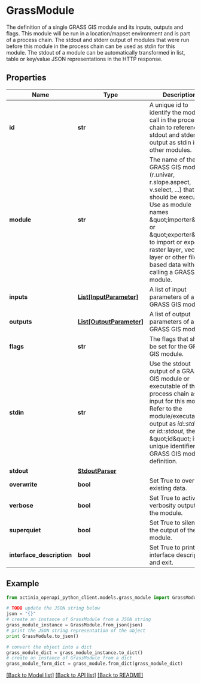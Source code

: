 # GrassModule

The definition of a single GRASS GIS module and its inputs, outputs and flags. This module will be run in a location/mapset environment and is part of a process chain. The stdout and stderr output of modules that were run before this module in the process chain can be used as stdin for this module. The stdout of a module can be automatically transformed in list, table or key/value JSON representations in the HTTP response.

## Properties
Name | Type | Description | Notes
------------ | ------------- | ------------- | -------------
**id** | **str** | A unique id to identify the module call in the process chain to reference its stdout and stderr output as stdin in other modules. | 
**module** | **str** | The name of the GRASS GIS module (r.univar, r.slope.aspect, v.select, ...) that should be executed. Use as module names \&quot;importer\&quot; or \&quot;exporter\&quot; to import or export raster layer, vector layer or other file based data without calling a GRASS GIS module. | 
**inputs** | [**List[InputParameter]**](InputParameter.md) | A list of input parameters of a GRASS GIS module. | [optional] 
**outputs** | [**List[OutputParameter]**](OutputParameter.md) | A list of output parameters of a GRASS GIS module. | [optional] 
**flags** | **str** | The flags that should be set for the GRASS GIS module. | [optional] 
**stdin** | **str** | Use the stdout output of a GRASS GIS module or executable of the process chain as input for this module. Refer to the module/executable output as *id::stderr* or *id::stdout*, the \&quot;id\&quot; is the unique identifier of a GRASS GIS module definition. | [optional] 
**stdout** | [**StdoutParser**](StdoutParser.md) |  | [optional] 
**overwrite** | **bool** | Set True to overwrite existing data. | [optional] 
**verbose** | **bool** | Set True to activate verbosity output of the module. | [optional] 
**superquiet** | **bool** | Set True to silence the output of the module. | [optional] 
**interface_description** | **bool** | Set True to print interface description and exit. | [optional] 

## Example

```python
from actinia_openapi_python_client.models.grass_module import GrassModule

# TODO update the JSON string below
json = "{}"
# create an instance of GrassModule from a JSON string
grass_module_instance = GrassModule.from_json(json)
# print the JSON string representation of the object
print GrassModule.to_json()

# convert the object into a dict
grass_module_dict = grass_module_instance.to_dict()
# create an instance of GrassModule from a dict
grass_module_form_dict = grass_module.from_dict(grass_module_dict)
```
[[Back to Model list]](../README.md#documentation-for-models) [[Back to API list]](../README.md#documentation-for-api-endpoints) [[Back to README]](../README.md)


